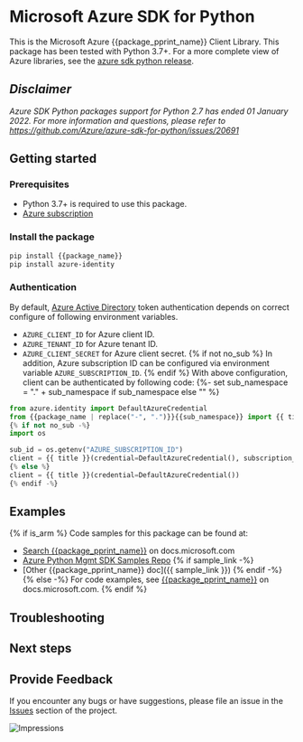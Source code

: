 # Microsoft Azure SDK for Python

This is the Microsoft Azure {{package_pprint_name}} Client Library.
This package has been tested with Python 3.7+.
For a more complete view of Azure libraries, see the [azure sdk python release](https://aka.ms/azsdk/python/all).

## _Disclaimer_

_Azure SDK Python packages support for Python 2.7 has ended 01 January 2022. For more information and questions, please refer to https://github.com/Azure/azure-sdk-for-python/issues/20691_

## Getting started

### Prerequisites

- Python 3.7+ is required to use this package.
- [Azure subscription](https://azure.microsoft.com/free/)

### Install the package

```bash
pip install {{package_name}}
pip install azure-identity
```

### Authentication

By default, [Azure Active Directory](https://aka.ms/awps/aad) token authentication depends on correct configure of following environment variables.

- `AZURE_CLIENT_ID` for Azure client ID.
- `AZURE_TENANT_ID` for Azure tenant ID.
- `AZURE_CLIENT_SECRET` for Azure client secret.
{% if not no_sub %}
In addition, Azure subscription ID can be configured via environment variable `AZURE_SUBSCRIPTION_ID`.
{% endif %}
With above configuration, client can be authenticated by following code:
{%- set sub_namespace = "." + sub_namespace if sub_namespace else "" %}

```python
from azure.identity import DefaultAzureCredential
from {{package_name | replace("-", ".")}}{{sub_namespace}} import {{ title }}
{% if not no_sub -%}
import os

sub_id = os.getenv("AZURE_SUBSCRIPTION_ID")
client = {{ title }}(credential=DefaultAzureCredential(), subscription_id=sub_id)
{% else %}
client = {{ title }}(credential=DefaultAzureCredential())
{% endif -%}
```

## Examples
{% if is_arm %}
Code samples for this package can be found at:
- [Search {{package_pprint_name}}](https://docs.microsoft.com/samples/browse/?languages=python&term=Getting%20started%20-%20Managing&terms=Getting%20started%20-%20Managing) on docs.microsoft.com
- [Azure Python Mgmt SDK Samples Repo](https://aka.ms/azsdk/python/mgmt/samples)
{% if sample_link -%}
- [Other {{package_pprint_name}} doc]({{ sample_link }})
{% endif -%}
{% else -%}
For code examples, see [{{package_pprint_name}}](https://docs.microsoft.com/python/api/overview/azure/{{package_doc_id}}) on docs.microsoft.com.
{% endif %}

## Troubleshooting

## Next steps

## Provide Feedback

If you encounter any bugs or have suggestions, please file an issue in the
[Issues](https://github.com/Azure/azure-sdk-for-python/issues)
section of the project. 


![Impressions](https://azure-sdk-impressions.azurewebsites.net/api/impressions/azure-sdk-for-python%2F{{package_name}}%2FREADME.png)
